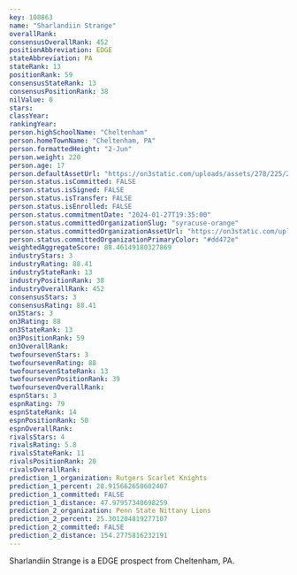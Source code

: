 ```yaml
---
key: 108863
name: "Sharlandiin Strange"
overallRank: 
consensusOverallRank: 452
positionAbbreviation: EDGE
stateAbbreviation: PA
stateRank: 13
positionRank: 59
consensusStateRank: 13
consensusPositionRank: 38
nilValue: 0
stars: 
classYear: 
rankingYear: 
person.highSchoolName: "Cheltenham"
person.homeTownName: "Cheltenham, PA"
person.formattedHeight: "2-Jun"
person.weight: 220
person.age: 17
person.defaultAssetUrl: "https://on3static.com/uploads/assets/278/225/225278.png"
person.status.isCommitted: FALSE
person.status.isSigned: FALSE
person.status.isTransfer: FALSE
person.status.isEnrolled: FALSE
person.status.commitmentDate: "2024-01-27T19:35:00"
person.status.committedOrganizationSlug: "syracuse-orange"
person.status.committedOrganizationAssetUrl: "https://on3static.com/uploads/assets/260/150/150260.svg"
person.status.committedOrganizationPrimaryColor: "#dd472e"
weightedAggregateScore: 88.46149180327869
industryStars: 3
industryRating: 88.41
industryStateRank: 13
industryPositionRank: 38
industryOverallRank: 452
consensusStars: 3
consensusRating: 88.41
on3Stars: 3
on3Rating: 88
on3StateRank: 13
on3PositionRank: 59
on3OverallRank: 
twofoursevenStars: 3
twofoursevenRating: 88
twofoursevenStateRank: 13
twofoursevenPositionRank: 39
twofoursevenOverallRank: 
espnStars: 3
espnRating: 79
espnStateRank: 14
espnPositionRank: 50
espnOverallRank: 
rivalsStars: 4
rivalsRating: 5.8
rivalsStateRank: 11
rivalsPositionRank: 20
rivalsOverallRank: 
prediction_1_organization: Rutgers Scarlet Knights
prediction_1_percent: 28.915662650602407
prediction_1_committed: FALSE
prediction_1_distance: 47.97957340698259
prediction_2_organization: Penn State Nittany Lions
prediction_2_percent: 25.301204819277107
prediction_2_committed: FALSE
prediction_2_distance: 154.2775816232191
---
```

Sharlandiin Strange is a EDGE prospect from Cheltenham, PA.